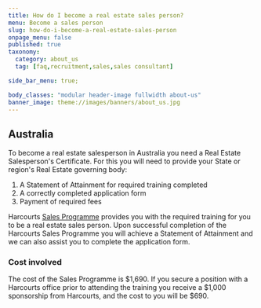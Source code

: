 ```yaml
---
title: How do I become a real estate sales person?
menu: Become a sales person
slug: how-do-i-become-a-real-estate-sales-person
onpage_menu: false
published: true
taxonomy:
  category: about_us
  tag: [faq,recruitment,sales,sales consultant]

side_bar_menu: true;

body_classes: "modular header-image fullwidth about-us"
banner_image: theme://images/banners/about_us.jpg
---
```


## Australia
To become a real estate salesperson in Australia you need a Real Estate Salesperson's Certificate. For this you will need to provide your State or region's Real Estate governing body:

1. A Statement of Attainment for required training completed
2. A correctly completed application form
3. Payment of required fees

Harcourts [Sales Programme](/courses/sales/sales-programme) provides you with the required training for you to be a real estate sales person. Upon successful completion of the Harcourts Sales Programme you will achieve a Statement of Attainment and we can also assist you to complete the application form.

### Cost involved
The cost of the Sales Programme is $1,690. If you secure a position with a Harcourts office prior to attending the training you receive a $1,000 sponsorship from Harcourts, and the cost to you will be $690.
